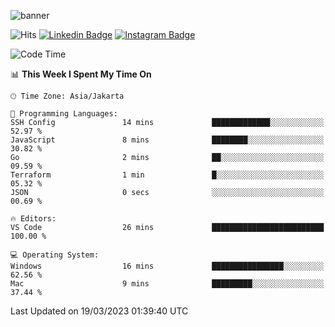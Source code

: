 ![banner](https://readme-typing-svg.herokuapp.com/?lines=Hello,+There!+👋;This+is+ryanbekhen....;Nice+to+meet+you!&center=false)

![Hits](https://hits.seeyoufarm.com/api/count/incr/badge.svg?url=https%3A%2F%2Fgithub.com%2Fryanbekhen%2Fhit-counter&count_bg=%2379C83D&title_bg=%23555555&icon=github.svg&icon_color=%23E7E7E7&title=Provile+views&edge_flat=true)
[![Linkedin Badge](https://img.shields.io/badge/-LinkedIn-0e76a8?style=flat-square&logo=Linkedin&logoColor=white)](https://linkedin.com/in/ryanbekhen)
[![Instagram Badge](https://img.shields.io/badge/-Instagram-e4405f?style=flat-square&logo=Instagram&logoColor=white)](https://instagram.com/ryanbekhen.dev/)

<!--START_SECTION:waka-->
![Code Time](http://img.shields.io/badge/Code%20Time-207%20hrs%2044%20mins-blue)

📊 **This Week I Spent My Time On** 

```text
🕑︎ Time Zone: Asia/Jakarta

💬 Programming Languages: 
SSH Config               14 mins             █████████████░░░░░░░░░░░░   52.97 % 
JavaScript               8 mins              ████████░░░░░░░░░░░░░░░░░   30.82 % 
Go                       2 mins              ██░░░░░░░░░░░░░░░░░░░░░░░   09.59 % 
Terraform                1 min               █░░░░░░░░░░░░░░░░░░░░░░░░   05.32 % 
JSON                     0 secs              ░░░░░░░░░░░░░░░░░░░░░░░░░   00.69 % 

🔥 Editors: 
VS Code                  26 mins             █████████████████████████   100.00 % 

💻 Operating System: 
Windows                  16 mins             ████████████████░░░░░░░░░   62.56 % 
Mac                      9 mins              █████████░░░░░░░░░░░░░░░░   37.44 % 
```


 Last Updated on 19/03/2023 01:39:40 UTC
<!--END_SECTION:waka-->

